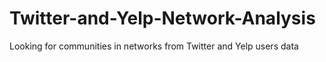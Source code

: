 # Twitter-and-Yelp-Network-Analysis
Looking for communities in networks from Twitter and Yelp users data
